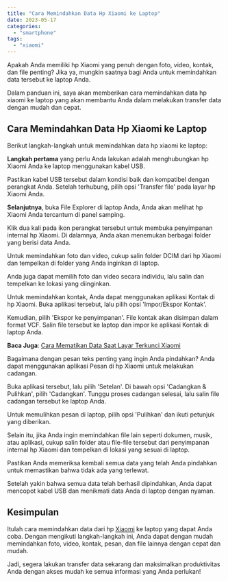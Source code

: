 ```yaml
---
title: "Cara Memindahkan Data Hp Xiaomi ke Laptop"
date: 2023-05-17
categories: 
  - "smartphone"
tags: 
  - "xiaomi"
---
```


Apakah Anda memiliki hp Xiaomi yang penuh dengan foto, video, kontak, dan file penting? Jika ya, mungkin saatnya bagi Anda untuk memindahkan data tersebut ke laptop Anda.

Dalam panduan ini, saya akan memberikan cara memindahkan data hp xiaomi ke laptop yang akan membantu Anda dalam melakukan transfer data dengan mudah dan cepat.

## Cara Memindahkan Data Hp Xiaomi ke Laptop

Berikut langkah-langkah untuk memindahkan data hp xiaomi ke laptop:

**Langkah pertama** yang perlu Anda lakukan adalah menghubungkan hp Xiaomi Anda ke laptop menggunakan kabel USB.

Pastikan kabel USB tersebut dalam kondisi baik dan kompatibel dengan perangkat Anda. Setelah terhubung, pilih opsi 'Transfer file' pada layar hp Xiaomi Anda.

**Selanjutnya**, buka File Explorer di laptop Anda, Anda akan melihat hp Xiaomi Anda tercantum di panel samping.

Klik dua kali pada ikon perangkat tersebut untuk membuka penyimpanan internal hp Xiaomi. Di dalamnya, Anda akan menemukan berbagai folder yang berisi data Anda.

Untuk memindahkan foto dan video, cukup salin folder DCIM dari hp Xiaomi dan tempelkan di folder yang Anda inginkan di laptop.

Anda juga dapat memilih foto dan video secara individu, lalu salin dan tempelkan ke lokasi yang diinginkan.

Untuk memindahkan kontak, Anda dapat menggunakan aplikasi Kontak di hp Xiaomi. Buka aplikasi tersebut, lalu pilih opsi 'Impor/Ekspor Kontak'.

Kemudian, pilih 'Ekspor ke penyimpanan'. File kontak akan disimpan dalam format VCF. Salin file tersebut ke laptop dan impor ke aplikasi Kontak di laptop Anda.

**Baca Juga**: [Cara Mematikan Data Saat Layar Terkunci Xiaomi](https://ajiekusumadhany.com/cara-mematikan-data-saat-layar-terkunci-xiaomi/)

Bagaimana dengan pesan teks penting yang ingin Anda pindahkan? Anda dapat menggunakan aplikasi Pesan di hp Xiaomi untuk melakukan cadangan.

Buka aplikasi tersebut, lalu pilih 'Setelan'. Di bawah opsi 'Cadangkan & Pulihkan', pilih 'Cadangkan'. Tunggu proses cadangan selesai, lalu salin file cadangan tersebut ke laptop Anda.

Untuk memulihkan pesan di laptop, pilih opsi 'Pulihkan' dan ikuti petunjuk yang diberikan.

Selain itu, jika Anda ingin memindahkan file lain seperti dokumen, musik, atau aplikasi, cukup salin folder atau file-file tersebut dari penyimpanan internal hp Xiaomi dan tempelkan di lokasi yang sesuai di laptop.

Pastikan Anda memeriksa kembali semua data yang telah Anda pindahkan untuk memastikan bahwa tidak ada yang terlewat.

Setelah yakin bahwa semua data telah berhasil dipindahkan, Anda dapat mencopot kabel USB dan menikmati data Anda di laptop dengan nyaman.

## Kesimpulan

Itulah cara memindahkan data dari hp [Xiaomi](https://www.mi.co.id/id) ke laptop yang dapat Anda coba. Dengan mengikuti langkah-langkah ini, Anda dapat dengan mudah memindahkan foto, video, kontak, pesan, dan file lainnya dengan cepat dan mudah.

Jadi, segera lakukan transfer data sekarang dan maksimalkan produktivitas Anda dengan akses mudah ke semua informasi yang Anda perlukan!
